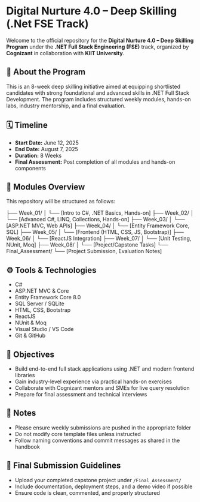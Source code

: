 # Digital Nurture 4.0 – Deep Skilling (.Net FSE Track)

Welcome to the official repository for the **Digital Nurture 4.0 – Deep Skilling Program** under the **.NET Full Stack Engineering (FSE)** track, organized by **Cognizant** in collaboration with **KIIT University**.

## 📌 About the Program

This is an 8-week deep skilling initiative aimed at equipping shortlisted candidates with strong foundational and advanced skills in .NET Full Stack Development. The program includes structured weekly modules, hands-on labs, industry mentorship, and a final evaluation.

## 🗓️ Timeline

- **Start Date:** June 12, 2025  
- **End Date:** August 7, 2025  
- **Duration:** 8 Weeks  
- **Final Assessment:** Post completion of all modules and hands-on components

## 🧩 Modules Overview

This repository will be structured as follows:

├── Week_01/
│ └── [Intro to C#, .NET Basics, Hands-on]
├── Week_02/
│ └── [Advanced C#, LINQ, Collections, Hands-on]
├── Week_03/
│ └── [ASP.NET MVC, Web APIs]
├── Week_04/
│ └── [Entity Framework Core, SQL]
├── Week_05/
│ └── [Frontend (HTML, CSS, JS, Bootstrap)]
├── Week_06/
│ └── [ReactJS Integration]
├── Week_07/
│ └── [Unit Testing, NUnit, Moq]
├── Week_08/
│ └── [Project/Capstone Tasks]
└── Final_Assessment/
└── [Project Submission, Evaluation Notes]


## ⚙️ Tools & Technologies

- C#  
- ASP.NET MVC & Core  
- Entity Framework Core 8.0  
- SQL Server / SQLite  
- HTML, CSS, Bootstrap  
- ReactJS  
- NUnit & Moq  
- Visual Studio / VS Code  
- Git & GitHub

## 🎯 Objectives

- Build end-to-end full stack applications using .NET and modern frontend libraries
- Gain industry-level experience via practical hands-on exercises
- Collaborate with Cognizant mentors and SMEs for live query resolution
- Prepare for final assessment and technical interviews

## 📝 Notes

- Please ensure weekly submissions are pushed in the appropriate folder
- Do not modify core template files unless instructed
- Follow naming conventions and commit messages as shared in the handbook

## 🏁 Final Submission Guidelines

- Upload your completed capstone project under `/Final_Assessment/`
- Include documentation, deployment steps, and a demo video if possible
- Ensure code is clean, commented, and properly structured

